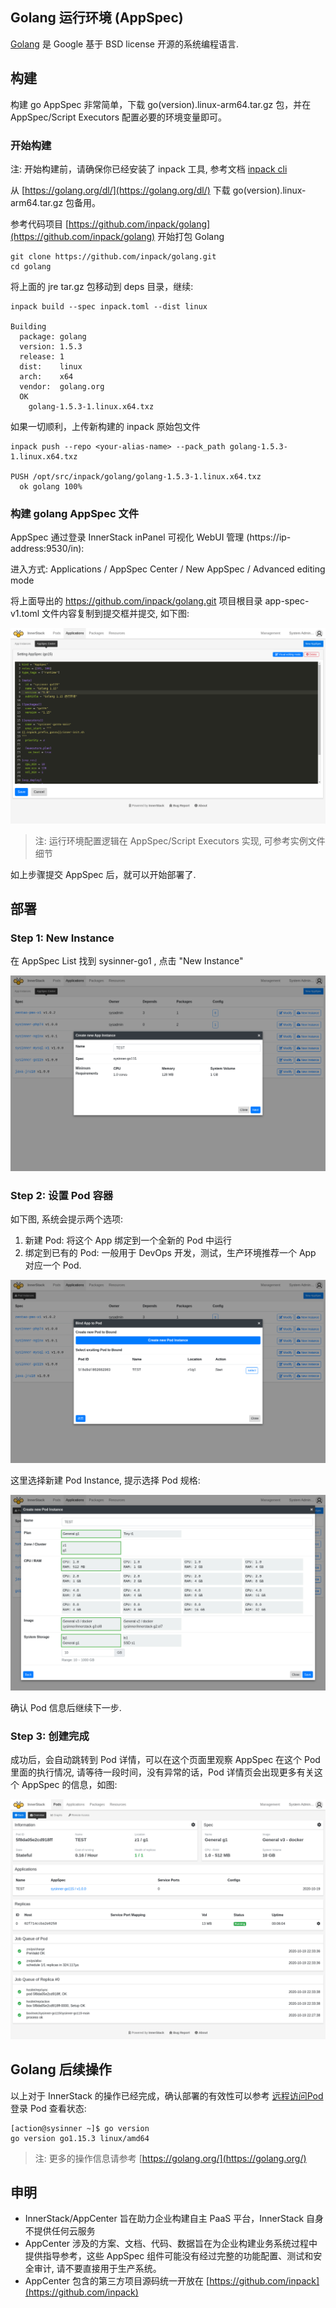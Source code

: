 ## Golang 运行环境 (AppSpec)

[Golang](https://golang.org/) 是 Google 基于 BSD license 开源的系统编程语言.


## 构建


构建 go AppSpec 非常简单，下载 go(version).linux-arm64.tar.gz 包，并在 AppSpec/Script Executors 配置必要的环境变量即可。

### 开始构建

<div class="alert alert-warning">
注: 开始构建前，请确保你已经安装了 inpack 工具, 参考文档 <a href="/gdoc/view/inpack/cli/index.md" target="_blank">inpack cli</a>
</div>

从 [https://golang.org/dl/](https://golang.org/dl/) 下载 go(version).linux-arm64.tar.gz 包备用。


参考代码项目 [https://github.com/inpack/golang](https://github.com/inpack/golang) 开始打包 Golang


``` shell
git clone https://github.com/inpack/golang.git
cd golang
```

将上面的 jre tar.gz 包移动到 deps 目录，继续:

``` shell
inpack build --spec inpack.toml --dist linux

Building
  package: golang
  version: 1.5.3
  release: 1
  dist:    linux
  arch:    x64
  vendor:  golang.org
  OK
    golang-1.5.3-1.linux.x64.txz
```

如果一切顺利，上传新构建的 inpack 原始包文件

``` shell
inpack push --repo <your-alias-name> --pack_path golang-1.5.3-1.linux.x64.txz 

PUSH /opt/src/inpack/golang/golang-1.5.3-1.linux.x64.txz
  ok golang 100%
```

### 构建 golang AppSpec 文件

AppSpec 通过登录 InnerStack inPanel 可视化 WebUI 管理 (https://ip-address:9530/in):

进入方式: Applications / AppSpec Center / New AppSpec / Advanced editing mode


将上面导出的 https://github.com/inpack/golang.git 项目根目录 app-spec-v1.toml 文件内容复制到提交框并提交, 如下图:

![app-new](go/assets/app-spec-edit-a.cmp.png)


> 注: 运行环境配置逻辑在 AppSpec/Script Executors 实现, 可参考实例文件细节


如上步骤提交 AppSpec 后，就可以开始部署了.


## 部署

### Step 1: New Instance

在 AppSpec List 找到 sysinner-go1 , 点击 "New Instance"

![app-new](go/assets/app-new-name.cmp.png)

### Step 2: 设置 Pod 容器

如下图, 系统会提示两个选项:

1. 新建 Pod: 将这个 App 绑定到一个全新的 Pod 中运行
2. 绑定到已有的 Pod: 一般用于 DevOps 开发，测试，生产环境推荐一个 App 对应一个 Pod.


![app-new](go/assets/app-new-pod-select.cmp.png)


这里选择新建 Pod Instance, 提示选择 Pod 规格:

![app-new](go/assets/app-new-pod-spec.cmp.png)

确认 Pod 信息后继续下一步.


### Step 3: 创建完成

成功后，会自动跳转到 Pod 详情，可以在这个页面里观察 AppSpec 在这个 Pod 里面的执行情况, 请等待一段时间，没有异常的话，Pod 详情页会出现更多有关这个 AppSpec 的信息，如图:

![app-new](go/assets/pod-entry.cmp.png)


## Golang 后续操作

以上对于 InnerStack 的操作已经完成，确认部署的有效性可以参考 [远程访问Pod](https://www.sysinner.cn/gdoc/view/si/pod/ssh.md) 登录 Pod 查看状态:

``` shell
[action@sysinner ~]$ go version
go version go1.15.3 linux/amd64
```

> 注: 更多的操作信息请参考 [https://golang.org/](https://golang.org/)


## 申明

* InnerStack/AppCenter 旨在助力企业构建自主 PaaS 平台，InnerStack 自身不提供任何云服务
* AppCenter 涉及的方案、文档、代码、数据旨在为企业构建业务系统过程中提供指导参考，这些 AppSpec 组件可能没有经过完整的功能配置、测试和安全审计, 请不要直接用于生产系统。
* AppCenter 包含的第三方项目源码统一开放在 [https://github.com/inpack](https://github.com/inpack)


